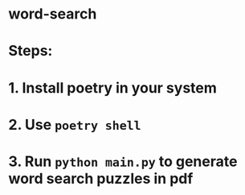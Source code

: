 # word-search

# Steps:
# 1. Install poetry in your system
# 2. Use `poetry shell`
# 3. Run `python main.py` to generate word search puzzles in pdf

